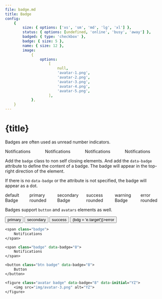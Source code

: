 ```yaml
---
file: badge.md
title: Badge
config:
    {
        size: { options: ['xs', 'sm', 'md', 'lg', 'xl'] },
        status: { options: [undefined, 'online', 'busy', 'away'] },
        badged: { type: 'checkbox' },
        badge: { size: 5 },
        name: { size: 12 },
        image:
            {
                options:
                    [
                        null,
                        'avatar-1.png',
                        'avatar-2.png',
                        'avatar-3.png',
                        'avatar-4.png',
                        'avatar-5.png',
                    ],
            },
    }
---
```


<script>
    import {badge, Badge, Button, Divider} from '$lib'
    import Knobs from '../_knobs.svelte'

    let bdg = '0'

    let state = { size: 'md', status: 'online', name: 'Albert Einstein', image: null, badge: '0', badged: false }
</script>

# {title}

Badges are often used as unread number indicators.

<div class="docs-demo columns">
    <div class="column col-3 col-xs-6"><span use:badge={state.badged}>Notifications</span></div>
    <div class="column col-3 col-xs-6"><span use:badge={'8'}>Notifications</span></div>
    <div class="column col-3 col-xs-6"><span use:badge={'88'}>Notifications</span></div>
    <div class="column col-3 col-xs-6"><span use:badge={'888'}>Notifications</span></div>
</div>

Add the `badge` class to non self closing elements. And add the `data-badge`
attribute to define the content of a badge. The badge will appear in the
top-right direction of the element.

If there is no `data-badge` or the attribute is not specified, the badge will
appear as a dot.

<div class="docs-demo columns">
    <Badge offset="mr-1">default Badge</Badge>
    <Badge color="primary" offset="mr-1" rounded>primary rounded</Badge>
    <Badge color="secondary" offset="mr-1">secondary Badge</Badge>
    <Badge color="success" offset="mr-1" rounded>success rounded</Badge>
    <Badge color="warning" offset="mr-1">warning Badge</Badge>
    <Badge color="error" rounded>error rounded</Badge>
</div>

Badges support `button` and `avatars` elements as well.

<p>
    <Button variant="primary" badge>primary</Button>
    <Button variant="secondary" badge="0">secondary</Button>
    <Button variant="success" badge="1">success</Button> <Button variant="error"
    badge={bdg} on:click={(e) => (bdg = 'e.target')}>error</Button>
</p>

<p>
    <Knobs bind:state={state} {config}/>
</p>

```sv
<span class="badge">
    Notifications
</span>

<span class="badge" data-badge="8">
    Notifications
</span>

<button class="btn badge" data-badge="8">
    Button
</button>

<figure class="avatar badge" data-badge="8" data-initial="YZ">
    <img src="img/avatar-3.png" alt="YZ">
</figure>
```
